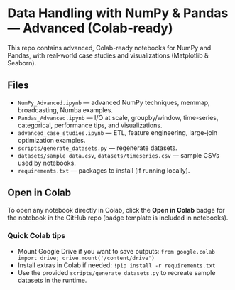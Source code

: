 # Data Handling with NumPy & Pandas — Advanced (Colab-ready)

This repo contains advanced, Colab-ready notebooks for NumPy and Pandas, with real-world case studies and visualizations (Matplotlib & Seaborn).

## Files
- `NumPy_Advanced.ipynb` — advanced NumPy techniques, memmap, broadcasting, Numba examples.
- `Pandas_Advanced.ipynb` — I/O at scale, groupby/window, time-series, categorical, performance tips, and visualizations.
- `advanced_case_studies.ipynb` — ETL, feature engineering, large-join optimization examples.
- `scripts/generate_datasets.py` — regenerate datasets.
- `datasets/sample_data.csv`, `datasets/timeseries.csv` — sample CSVs used by notebooks.
- `requirements.txt` — packages to install (if running locally).

## Open in Colab
To open any notebook directly in Colab, click the **Open in Colab** badge for the notebook in the GitHub repo (badge template is included in notebooks).

### Quick Colab tips
- Mount Google Drive if you want to save outputs: `from google.colab import drive; drive.mount('/content/drive')`
- Install extras in Colab if needed: `!pip install -r requirements.txt`
- Use the provided `scripts/generate_datasets.py` to recreate sample datasets in the runtime.

